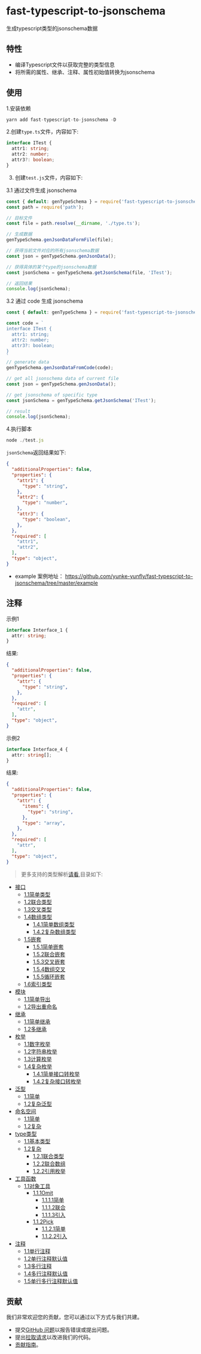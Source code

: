 # fast-typescript-to-jsonschema

生成typescript类型的jsonschema数据

## 特性

- 编译Typescript文件以获取完整的类型信息
- 将所需的属性、继承、注释、属性初始值转换为jsonschema

## 使用

1.安装依赖

```js
yarn add fast-typescript-to-jsonschema -D
```

2.创建`type.ts`文件，内容如下:

```ts
interface ITest {
  attr1: string;
  attr2: number;
  attr3?: boolean;
}
```

3. 创建`test.js`文件，内容如下:

3.1 通过文件生成 jsonschema

```js
const { default: genTypeSchema } = require('fast-typescript-to-jsonschema');
const path = require('path');

// 目标文件
const file = path.resolve(__dirname, './type.ts');

// 生成数据
genTypeSchema.genJsonDataFormFile(file);

// 获得当前文件对应的所有jsonschema数据
const json = genTypeSchema.genJsonData();

// 获得具体的某个type的jsonschema数据
const jsonSchema = genTypeSchema.getJsonSchema(file, 'ITest');

// 返回结果
console.log(jsonSchema); 
```

3.2 通过 code 生成 jsonschema

```js
const { default: genTypeSchema } = require('fast-typescript-to-jsonschema');

const code = `
interface ITest {
  attr1: string;
  attr2: number;
  attr3?: boolean;
}
`
// generate data
genTypeSchema.genJsonDataFromCode(code);

// get all jsonschema data of current file
const json = genTypeSchema.genJsonData();

// get jsonschema of specific type
const jsonSchema = genTypeSchema.getJsonSchema('ITest');

// result
console.log(jsonSchema); 
```

4.执行脚本

```js
node ./test.js
```

`jsonSchema`返回结果如下:

```json
{
  "additionalProperties": false,
  "properties": {
    "attr1": {
      "type": "string",
    },
    "attr2": {
      "type": "number",
    },
    "attr3": {
      "type": "boolean",
    },
  },
  "required": [
    "attr1",
    "attr2",
  ],
  "type": "object",
}
```

- example 案例地址：
<https://github.com/yunke-yunfly/fast-typescript-to-jsonschema/tree/master/example>

## 注释

示例1

```ts
interface Interface_1 {
  attr: string;
}
```

结果:

```json
{
  "additionalProperties": false,
  "properties": {
    "attr": {
      "type": "string",
    },
  },
  "required": [
    "attr",
  ],
  "type": "object",
}
```

示例2

```ts
interface Interface_4 {
  attr: string[];
}
```

结果:

```json
{
  "additionalProperties": false,
  "properties": {
    "attr": {
      "items": {
        "type": "string",
      },
      "type": "array",
    },
  },
  "required": [
    "attr",
  ],
  "type": "object",
}
```

> 更多支持的类型解析[请看](https://github.com/yunke-yunfly/fast-typescript-to-jsonschema/blob/master/docs/index.md),目录如下:

- [接口](https://github.com/yunke-yunfly/fast-typescript-to-jsonschema/blob/master/docs/interface.md)
  - [1.1简单类型](https://github.com/yunke-yunfly/fast-typescript-to-jsonschema/blob/master/docs/interface.md#接口)
  - [1.2联合类型](https://github.com/yunke-yunfly/fast-typescript-to-jsonschema/blob/master/docs/interface.md#12联合类型)
  - [1.3交叉类型](https://github.com/yunke-yunfly/fast-typescript-to-jsonschema/blob/master/docs/interface.md#13交叉类型)
  - [1.4数组类型](https://github.com/yunke-yunfly/fast-typescript-to-jsonschema/blob/master/docs/interface.md#14数组类型)
    - [1.4.1简单数组类型](https://github.com/yunke-yunfly/fast-typescript-to-jsonschema/blob/master/docs/interface.md#141简单数组类型)
    - [1.4.2复杂数组类型](https://github.com/yunke-yunfly/fast-typescript-to-jsonschema/blob/master/docs/interface.md#142复杂数组类型)
  - [1.5嵌套](https://github.com/yunke-yunfly/fast-typescript-to-jsonschema/blob/master/docs/interface.md#15嵌套)
    - [1.5.1简单嵌套](https://github.com/yunke-yunfly/fast-typescript-to-jsonschema/blob/master/docs/interface.md#151简单嵌套)
    - [1.5.2联合嵌套](https://github.com/yunke-yunfly/fast-typescript-to-jsonschema/blob/master/docs/interface.md#152联合嵌套)
    - [1.5.3交叉嵌套](https://github.com/yunke-yunfly/fast-typescript-to-jsonschema/blob/master/docs/interface.md#153交叉嵌套)
    - [1.5.4数组交叉](https://github.com/yunke-yunfly/fast-typescript-to-jsonschema/blob/master/docs/interface.md#154数组交叉)
    - [1.5.5循环嵌套](https://github.com/yunke-yunfly/fast-typescript-to-jsonschema/blob/master/docs/interface.md#155循环嵌套)
  - [1.6索引类型](https://github.com/yunke-yunfly/fast-typescript-to-jsonschema/blob/master/docs/interface.md#16索引类型)
- [模块](https://github.com/yunke-yunfly/fast-typescript-to-jsonschema/blob/master/docs/module.md#模块)
  - [1.1简单导出](https://github.com/yunke-yunfly/fast-typescript-to-jsonschema/blob/master/docs/module.md#11简单导出)
  - [1.2导出重命名](https://github.com/yunke-yunfly/fast-typescript-to-jsonschema/blob/master/docs/module.md#12导出重命名)
- [继承](https://github.com/yunke-yunfly/fast-typescript-to-jsonschema/blob/master/docs/extends.md#继承)
  - [1.1简单继承](https://github.com/yunke-yunfly/fast-typescript-to-jsonschema/blob/master/docs/extends.md#11简单继承)
  - [1.2多继承](https://github.com/yunke-yunfly/fast-typescript-to-jsonschema/blob/master/docs/extends.md#12多继承)
- [枚举](https://github.com/yunke-yunfly/fast-typescript-to-jsonschema/blob/master/docs/enum.md#枚举)
  - [1.1数字枚举](https://github.com/yunke-yunfly/fast-typescript-to-jsonschema/blob/master/docs/enum.md#11数字枚举)
  - [1.2字符串枚举](https://github.com/yunke-yunfly/fast-typescript-to-jsonschema/blob/master/docs/enum.md#12字符串枚举)
  - [1.3计算枚举](https://github.com/yunke-yunfly/fast-typescript-to-jsonschema/blob/master/docs/enum.md#13计算枚举)
  - [1.4复杂枚举](https://github.com/yunke-yunfly/fast-typescript-to-jsonschema/blob/master/docs/enum.md#14复杂枚举)
    - [1.4.1简单接口转枚举](https://github.com/yunke-yunfly/fast-typescript-to-jsonschema/blob/master/docs/enum.md#141简单接口转枚举)
    - [1.4.2复杂接口转枚举](https://github.com/yunke-yunfly/fast-typescript-to-jsonschema/blob/master/docs/enum.md#142复杂接口转枚举)
- [泛型](https://github.com/yunke-yunfly/fast-typescript-to-jsonschema/blob/master/docs/generic.md#泛型)
  - [1.1简单](https://github.com/yunke-yunfly/fast-typescript-to-jsonschema/blob/master/docs/generic.md#11简单)
  - [1.2复杂泛型](https://github.com/yunke-yunfly/fast-typescript-to-jsonschema/blob/master/docs/generic.md#12复杂泛型)
- [命名空间](https://github.com/yunke-yunfly/fast-typescript-to-jsonschema/blob/master/docs/namespace.md#命名空间)
  - [1.1简单](https://github.com/yunke-yunfly/fast-typescript-to-jsonschema/blob/master/docs/namespace.md#11简单)
  - [1.2复杂](https://github.com/yunke-yunfly/fast-typescript-to-jsonschema/blob/master/docs/namespace.md#12复杂)
- [type类型](https://github.com/yunke-yunfly/fast-typescript-to-jsonschema/blob/master/docs/type.md#type类型)
  - [1.1基本类型](https://github.com/yunke-yunfly/fast-typescript-to-jsonschema/blob/master/docs/type.md#11基本类型)
  - [1.2复杂](https://github.com/yunke-yunfly/fast-typescript-to-jsonschema/blob/master/docs/type.md#12复杂)
    - [1.2.1联合类型](https://github.com/yunke-yunfly/fast-typescript-to-jsonschema/blob/master/docs/type.md#121联合类型)
    - [1.2.2联合数组](https://github.com/yunke-yunfly/fast-typescript-to-jsonschema/blob/master/docs/type.md#122联合数组)
    - [1.2.2引用枚举](https://github.com/yunke-yunfly/fast-typescript-to-jsonschema/blob/master/docs/type.md#122引用枚举)
- [工具函数](https://github.com/yunke-yunfly/fast-typescript-to-jsonschema/blob/master/docs/toolFn.md#工具函数)
  - [1.1对象工具](https://github.com/yunke-yunfly/fast-typescript-to-jsonschema/blob/master/docs/toolFn.md#11对象工具)
    - [1.1.1Omit](https://github.com/yunke-yunfly/fast-typescript-to-jsonschema/blob/master/docs/toolFn.md#111omit)
      - [1.1.1.1简单](https://github.com/yunke-yunfly/fast-typescript-to-jsonschema/blob/master/docs/toolFn.md#1111简单)
      - [1.1.1.2联合](https://github.com/yunke-yunfly/fast-typescript-to-jsonschema/blob/master/docs/toolFn.md#1112联合)
      - [1.1.1.3引入](https://github.com/yunke-yunfly/fast-typescript-to-jsonschema/blob/master/docs/toolFn.md#1113引入)
    - [1.1.2Pick](https://github.com/yunke-yunfly/fast-typescript-to-jsonschema/blob/master/docs/toolFn.md#112pick)
      - [1.1.2.1简单](https://github.com/yunke-yunfly/fast-typescript-to-jsonschema/blob/master/docs/toolFn.md#1121简单)
      - [1.1.2.2引入](https://github.com/yunke-yunfly/fast-typescript-to-jsonschema/blob/master/docs/toolFn.md#1122引入)
- [注释](https://github.com/yunke-yunfly/fast-typescript-to-jsonschema/blob/master/docs/note.md#注释)
  - [1.1单行注释](https://github.com/yunke-yunfly/fast-typescript-to-jsonschema/blob/master/docs/note.md#11单行注释)
  - [1.2单行注释默认值](https://github.com/yunke-yunfly/fast-typescript-to-jsonschema/blob/master/docs/note.md#12单行注释默认值)
  - [1.3多行注释](https://github.com/yunke-yunfly/fast-typescript-to-jsonschema/blob/master/docs/note.md#13多行注释)
  - [1.4多行注释默认值](https://github.com/yunke-yunfly/fast-typescript-to-jsonschema/blob/master/docs/note.md#14多行注释默认值)
  - [1.5单行多行注释默认值](https://github.com/yunke-yunfly/fast-typescript-to-jsonschema/blob/master/docs/note.md#15单行多行注释默认值)

## 贡献

我们非常欢迎您的贡献，您可以通过以下方式与我们共建。

- 提交[GitHub 问题](https://github.com/yunke-yunfly/fast-typescript-to-jsonschema/issues)以报告错误或提出问题。
- 提出[拉取请求](https://github.com/yunke-yunfly/fast-typescript-to-jsonschema/pulls)以改进我们的代码。
- [贡献指南](CONTRIBUTING.md)。
